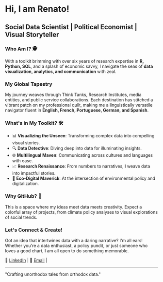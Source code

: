 # Hi, I am Renato!

## Social Data Scientist | Political Economist | Visual Storyteller

### Who Am I? 🕵️
With a toolkit brimming with over six years of research expertise in **R, Python, SQL**, and a splash of economic savvy, I navigate the seas of **data visualization, analytics, and communication** with zeal.

### My Global Tapestry 
My journey weaves through Think Tanks, Research Institutes, media entities, and public service collaborations. Each destination has stitched a vibrant patch on my professional quilt, making me a linguistically versatile navigator fluent in **English, French, Portuguese, German, and Spanish**.

### What's in My Toolkit? 🛠️
- 📊 **Visualizing the Unseen**: Transforming complex data into compelling visual stories.
- 🔍 **Data Detective**: Diving deep into data for illuminating insights.
- 🌐 **Multilingual Maven**: Communicating across cultures and languages with ease.
- 📈 **Research Renaissance**: From numbers to narratives, I weave data into impactful stories.
- 🌿 **Eco-Digital Maverick**: At the intersection of environmental policy and digitalization.

### Why GitHub? 🌌
This is a space where my ideas meet data meets creativity. Expect a colorful array of projects, from climate policy analyses to visual explorations of social trends. 

### Let's Connect & Create!
Got an idea that intertwines data with a daring narrative? I'm all ears! Whether you're a data enthusiast, a policy pundit, or just someone who loves a good chart, I am all open to do something memorable.

🔗 [LinkedIn](https://www.linkedin.com/in/renato-ventocilla-franco-b341b715b/) | 📩 [Email](ventocillarenato@gmail.com) |

---

"Crafting unorthodox tales from orthodox data."
